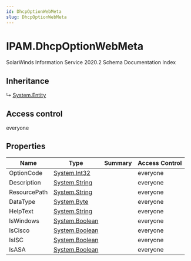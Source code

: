```yaml
---
id: DhcpOptionWebMeta
slug: DhcpOptionWebMeta
---
```


# IPAM.DhcpOptionWebMeta

SolarWinds Information Service 2020.2 Schema Documentation Index

## Inheritance

↳ [System.Entity](./../System/Entity)

## Access control

everyone

## Properties

| Name | Type | Summary | Access Control |
| ------ | ------ | ------ | ------ |
| OptionCode | [System.Int32](https://docs.microsoft.com/en-us/dotnet/api/system.int32) |  | everyone |
| Description | [System.String](https://docs.microsoft.com/en-us/dotnet/api/system.string) |  | everyone |
| ResourcePath | [System.String](https://docs.microsoft.com/en-us/dotnet/api/system.string) |  | everyone |
| DataType | [System.Byte](https://docs.microsoft.com/en-us/dotnet/api/system.byte) |  | everyone |
| HelpText | [System.String](https://docs.microsoft.com/en-us/dotnet/api/system.string) |  | everyone |
| IsWindows | [System.Boolean](https://docs.microsoft.com/en-us/dotnet/api/system.boolean) |  | everyone |
| IsCisco | [System.Boolean](https://docs.microsoft.com/en-us/dotnet/api/system.boolean) |  | everyone |
| IsISC | [System.Boolean](https://docs.microsoft.com/en-us/dotnet/api/system.boolean) |  | everyone |
| IsASA | [System.Boolean](https://docs.microsoft.com/en-us/dotnet/api/system.boolean) |  | everyone |

